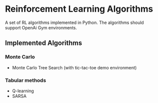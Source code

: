 # Reinforcement Learning Algorithms
A set of RL algorithms implemented in Python. The algorithms should support OpenAi Gym environments.

## Implemented Algorithms
### Monte Carlo

- Monte Carlo Tree Search (with tic-tac-toe demo environment)

### Tabular methods
- Q-learning
- SARSA


